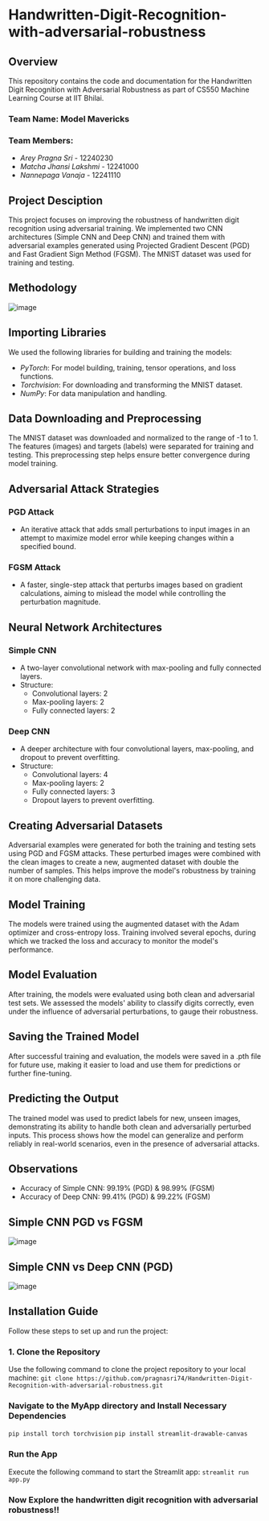 # Handwritten-Digit-Recognition-with-adversarial-robustness
## Overview
This repository contains the code and documentation for the Handwritten Digit Recognition with Adversarial Robustness as part of CS550 Machine Learning Course at IIT Bhilai. 
### Team Name: Model Mavericks

### Team Members:
- *Arey Pragna Sri* - 12240230
- *Matcha Jhansi Lakshmi* - 12241000
- *Nannepaga Vanaja* - 12241110
## Project Desciption 
This project focuses on improving the robustness of handwritten digit recognition using adversarial training. We implemented two CNN architectures (Simple CNN and Deep CNN) and trained them with adversarial examples generated using Projected Gradient Descent (PGD) and Fast Gradient Sign Method (FGSM). The MNIST dataset was used for training and testing.
## Methodology
![image](https://github.com/user-attachments/assets/78eb79e1-acd7-4d68-9f9b-bfa132dcbcd0)

## Importing Libraries  
We used the following libraries for building and training the models:
- *PyTorch*: For model building, training, tensor operations, and loss functions.
- *Torchvision*: For downloading and transforming the MNIST dataset.
- *NumPy*: For data manipulation and handling.

## Data Downloading and Preprocessing  
The MNIST dataset was downloaded and normalized to the range of -1 to 1. The features (images) and targets (labels) were separated for training and testing. This preprocessing step helps ensure better convergence during model training.

## Adversarial Attack Strategies

### PGD Attack  
- An iterative attack that adds small perturbations to input images in an attempt to maximize model error while keeping changes within a specified bound.

### FGSM Attack  
- A faster, single-step attack that perturbs images based on gradient calculations, aiming to mislead the model while controlling the perturbation magnitude.

## Neural Network Architectures

### Simple CNN  
- A two-layer convolutional network with max-pooling and fully connected layers.
- Structure:
  - Convolutional layers: 2
  - Max-pooling layers: 2
  - Fully connected layers: 2

### Deep CNN  
- A deeper architecture with four convolutional layers, max-pooling, and dropout to prevent overfitting.
- Structure:
  - Convolutional layers: 4
  - Max-pooling layers: 2
  - Fully connected layers: 3
  - Dropout layers to prevent overfitting.

## Creating Adversarial Datasets  
Adversarial examples were generated for both the training and testing sets using PGD and FGSM attacks. These perturbed images were combined with the clean images to create a new, augmented dataset with double the number of samples. This helps improve the model's robustness by training it on more challenging data.

## Model Training  
The models were trained using the augmented dataset with the Adam optimizer and cross-entropy loss. Training involved several epochs, during which we tracked the loss and accuracy to monitor the model's performance.

## Model Evaluation  
After training, the models were evaluated using both clean and adversarial test sets. We assessed the models' ability to classify digits correctly, even under the influence of adversarial perturbations, to gauge their robustness.

## Saving the Trained Model  
After successful training and evaluation, the models were saved in a .pth file for future use, making it easier to load and use them for predictions or further fine-tuning.

## Predicting the Output  
The trained model was used to predict labels for new, unseen images, demonstrating its ability to handle both clean and adversarially perturbed inputs. This process shows how the model can generalize and perform reliably in real-world scenarios, even in the presence of adversarial attacks.
## Observations

- Accuracy of Simple CNN: 99.19% (PGD) & 98.99% (FGSM)
- Accuracy of Deep CNN: 99.41% (PGD) & 99.22% (FGSM)


## Simple CNN PGD vs FGSM
![image](https://github.com/user-attachments/assets/f0456419-2db8-4bd2-908e-cd0533a60234)

## Simple CNN vs Deep CNN (PGD)
![image](https://github.com/user-attachments/assets/3a66c26f-be8e-4f15-9b34-6b9b1f99782a)

## Installation Guide

Follow these steps to set up and run the project:

### 1. Clone the Repository
Use the following command to clone the project repository to your local machine:
`git clone https://github.com/pragnasri74/Handwritten-Digit-Recognition-with-adversarial-robustness.git`

### Navigate to the MyApp directory and Install Necessary Dependencies
`pip install torch torchvision`
`pip install streamlit-drawable-canvas`
### Run the App
Execute the following command to start the Streamlit app:
`streamlit run app.py`
### Now Explore the handwritten digit recognition with adversarial robustness!!

